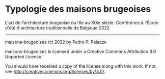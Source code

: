 # Typologie des maisons brugeoises

L'art de l'architecture brugeoise du IXe au XIXe siècle.
Conférence à l'École d'été d'architecture traditionnelle de Belgique 2022.

------

 maisons-brugeoises (c) 2022 by Pedro P. Palazzo
 
 maisons-brugeoises is licensed under a
 Creative Commons Attribution 3.0 Unported License.
 
 You should have received a copy of the license along with this
 work.  If not, see <http://creativecommons.org/licenses/by/3.0/>.
